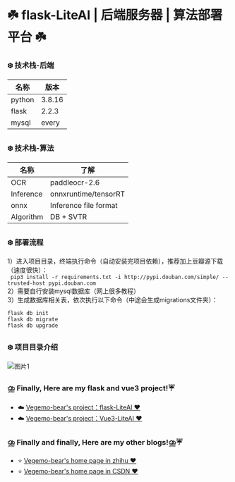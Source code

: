 # ☘️ flask-LiteAI | 后端服务器 | 算法部署平台 ☘️
### ❄️ 技术栈-后端
|  名称   | 版本  |
|  ----  | ----  |
| python  | 3.8.16 |
| flask  | 2.2.3 |
| mysql  | every |
##
### ❄️ 技术栈-算法
|  名称   | 了解  |
|  ----  | ----  |
| OCR  | paddleocr-2.6 |
| Inference  | onnxruntime/tensorRT |
| onnx  | Inference file format |
| Algorithm  | DB + SVTR |
##
### ❄️ 部署流程
1）进入项目目录，终端执行命令（自动安装完项目依赖），推荐加上豆瓣源下载（速度很快）：<br>
   ``` pip3 install -r requirements.txt -i http://pypi.douban.com/simple/ --trusted-host pypi.douban.com```<br>
2）需要自行安装mysql数据库（网上很多教程） <br>
3）生成数据库相关表，依次执行以下命令（中途会生成migrations文件夹）：<br>
```
flask db init
flask db migrate
flask db upgrade
```
  
##
### ❄️ 项目目录介绍
![图片1](https://github.com/Vegemo-bear/flask-Vue3-LiteAI/assets/127828066/b4f1d747-cd83-4129-8735-ef6393af2c33)
##
### ⛈️ Finally, Here are my flask and vue3 project!☔
- ☁️ [Vegemo-bear's project：flask-LiteAI ‍❤️‍](https://github.com/Vegemo-bear/flask-LiteAI)
- ☁️ [Vegemo-bear's project：Vue3-LiteAI ‍❤️‍](https://github.com/Vegemo-bear/Vue3-LiteAI)

##
### ⛈️ Finally and finally, Here are my other blogs!⛈️☔
- ⭐  [Vegemo-bear's home page in zhihu ‍❤️‍](https://www.zhihu.com/people/ming-yue-yi-jiu-63/posts)
- ⭐  [Vegemo-bear's home page in CSDN ‍❤️‍](https://blog.csdn.net/Moon_Remain_?type=blog)
